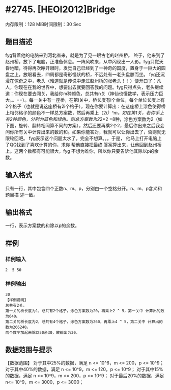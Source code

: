 # #2745. [HEOI2012]Bridge

内存限制：128 MiB时间限制：30 Sec

## 题目描述

fyg背着他的电脑来到河北省来，就是为了见一眼古老的赵州桥。 
终于，他来到了赵州桥，放下了电脑，正准备休息。一阵风吹来，从中闪现出一人影。fyg只觉天昏地暗，待得再次睁开眼时，发觉自己已经到了一神奇的国度，置身于一巨大的圆盘之上。放眼看去，四周都是奇形怪状的桥，不远处有一老头盘膝而坐。 fyg还沉浸在惊奇之中，老头（难道就是传说中走过赵州桥的张老头！！）便开口了：凡人，你现在在我的世界中，想要出去就要回答我的问题。fyg只得点头，老头继续道：你现在要去闯关，我给你m种颜色，总共有n关（神仙也懂数学，表示压力巨大。。==）。每一关中有一座桥，在第i关中，桥长度有i个单位，每个单位长度上有2个格子（也就是说这座桥有2i个格子），现在你要计算出：在这座桥上涂色使得桥上相邻格子的颜色不一样总方案数，然后再乘上（2*i）^m。如在第1关，若你手上有2种颜色，分别为蓝色和绿色。则总方案数为2*2*2 =8种，涂色方案数为2（如下图，旋转、翻转相同算不同的方案），然后还要再乘2个2，最后你出来之后我会问你所有关中计算出来的数的和。如果你能答对，我就可以让你出去了，否则就无限轮回吧。 
fyg表示这个问题太水了，完全不想算。。。于是， 他马上打开电脑上了QQ找到了喜欢计算的你，求你 帮他直接把最终 答案算出来，让他回到赵州桥上。这两个数都有可能很大，fyg 不想为难你，所以你只要告诉他其除以p的余数。 

## 输入格式

只有一行，其中包含四个正数n、m、p，分别由一个空格分开。n、m、p含义和题目描 述一致。 

## 输出格式

一行，表示方案数的和除以p的余数。 

## 样例

### 样例输入

    
    2  5 50
    
    

### 样例输出

    
    30 
    【样例说明】 
    总共有2关。 
    第一关的桥长度为1，总共有2个格子，涂色方案数为20，再乘上2 ^ 5，第一关中 计算出的数为640。 
    第二关的桥长度为2，总共有4个格子，涂色方案数为260，再乘上4 ^ 5，第二关中 计算出的数为266240。 
    两个数字加起来除以50余30，故输出为30。 
    
    

## 数据范围与提示

【数据范围】 
对于其中25%的数据，满足 n <= 10^6，m <= 200，p <= 10^9； 对于其中40%的数据，满足 n <= 10^9，m <= 120，p <= 10^9； 对于其中15%的数据，满足 n <= 10^9，m <= 200，p <= 10^9； 对于最后20%的数据，满足 n<= 10^9，m <= 3000，p <= 3000；
